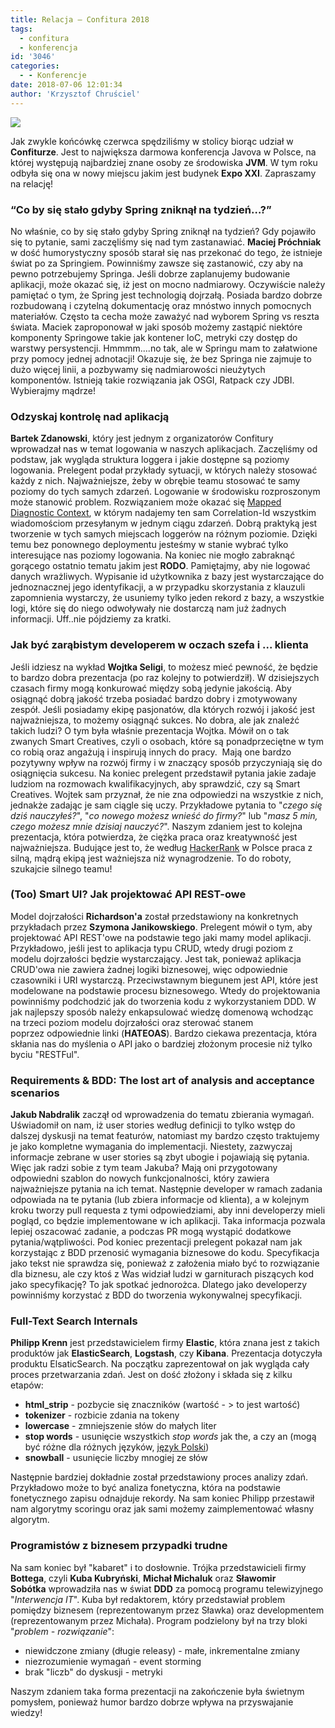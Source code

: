 ```yaml
---
title: Relacja – Confitura 2018
tags:
  - confitura
  - konferencja
id: '3046'
categories:
  - - Konferencje
date: 2018-07-06 12:01:34
author: 'Krzysztof Chruściel'
---
```


![](http://codecouple.pl/wp-content/uploads/2017/04/relacjaKonferencja.png)

Jak zwykle końcówkę czerwca spędziliśmy w stolicy biorąc udział w **Confiturze**. Jest to największa darmowa konferencja Javova w Polsce, na której występują najbardziej znane osoby ze środowiska **JVM**. W tym roku odbyła się ona w nowy miejscu jakim jest budynek **Expo XXI**. Zapraszamy na relację!
<!-- more -->
### “Co by się stało gdyby Spring zniknął na tydzień…?”

No właśnie, co by się stało gdyby Spring zniknął na tydzień? Gdy pojawiło się to pytanie, sami zaczęliśmy się nad tym zastanawiać. **Maciej Próchniak** w dość humorystyczny sposób starał się nas przekonać do tego, że istnieje świat po za Springiem. Powinniśmy zawsze się zastanowić, czy aby na pewno potrzebujemy Springa. Jeśli dobrze zaplanujemy budowanie aplikacji, może okazać się, iż jest on mocno nadmiarowy. Oczywiście należy pamiętać o tym, że Spring jest technologią dojrzałą. Posiada bardzo dobrze rozbudowaną i czytelną dokumentację oraz mnóstwo innych pomocnych materiałów. Często ta cecha może zaważyć nad wyborem Spring vs reszta świata. Maciek zaproponował w jaki sposób możemy zastąpić niektóre komponenty Springowe takie jak kontener IoC, metryki czy dostęp do warstwy persystencji. Hmmmm....no tak, ale w Springu mam to załatwione przy pomocy jednej adnotacji! Okazuje się, że bez Springa nie zajmuje to dużo więcej linii, a pozbywamy się nadmiarowości nieużytych komponentów. Istnieją takie rozwiązania jak OSGI, Ratpack czy JDBI. Wybierajmy mądrze!

### Odzyskaj kontrolę nad aplikacją

**Bartek Zdanowski**, który jest jednym z organizatorów Confitury wprowadzał nas w temat logowania w naszych aplikacjach. Zaczęliśmy od podstaw, jak wygląda struktura loggera i jakie dostępne są poziomy logowania. Prelegent podał przykłady sytuacji, w których należy stosować każdy z nich. Najważniejsze, żeby w obrębie teamu stosować te samy poziomy do tych samych zdarzeń. Logowanie w środowisku rozproszonym może stanowić problem. Rozwiązaniem może okazać się [Mapped Diagnostic Context](http://codecouple.pl/2017/07/21/17-spring-boot-distributed-tracing-zipkin-i-sleuth/), w którym nadajemy ten sam Correlation-Id wszystkim wiadomościom przesyłanym w jednym ciągu zdarzeń. Dobrą praktyką jest tworzenie w tych samych miejscach loggerów na różnym poziomie. Dzięki temu bez ponownego deploymentu jesteśmy w stanie wybrać tylko interesujące nas poziomy logowania. Na koniec nie mogło zabraknąć gorącego ostatnio tematu jakim jest **RODO**. Pamiętajmy, aby nie logować danych wrażliwych. Wypisanie id użytkownika z bazy jest wystarczające do jednoznacznej jego identyfikacji, a w przypadku skorzystania z klauzuli zapomnienia wystarczy, że usuniemy tylko jeden rekord z bazy, a wszystkie logi, które się do niego odwoływały nie dostarczą nam już żadnych informacji. Uff..nie pójdziemy za kratki.

### Jak być zarąbistym developerem w oczach szefa i ... klienta

Jeśli idziesz na wykład **Wojtka Seligi**, to możesz mieć pewność, że będzie to bardzo dobra prezentacja (po raz kolejny to potwierdził). W dzisiejszych czasach firmy mogą konkurować między sobą jedynie jakością. Aby osiągnąć dobrą jakość trzeba posiadać bardzo dobry i zmotywowany zespół. Jeśli posiadamy ekipę pasjonatów, dla których rozwój i jakość jest najważniejsza, to możemy osiągnąć sukces. No dobra, ale jak znaleźć takich ludzi? O tym była właśnie prezentacja Wojtka. Mówił on o tak zwanych Smart Creatives, czyli o osobach, które są ponadprzeciętne w tym co robią oraz angażują i inspirują innych do pracy.  Mają one bardzo pozytywny wpływ na rozwój firmy i w znaczący sposób przyczyniają się do osiągnięcia sukcesu. Na koniec prelegent przedstawił pytania jakie zadaje ludziom na rozmowach kwalifikacyjnych, aby sprawdzić, czy są Smart Creatives. Wojtek sam przyznał, że nie zna odpowiedzi na wszystkie z nich, jednakże zadając je sam ciągle się uczy. Przykładowe pytania to "_czego się dziś nauczyłeś?_", "_co nowego możesz wnieść do firmy?_" lub "_masz 5 min, czego możesz mnie dzisiaj nauczyć?_". Naszym zdaniem jest to kolejna prezentacja, która potwierdza, że ciężka praca oraz kreatywność jest najważniejsza. Budujące jest to, że według [HackerRank](https://www.hackerrank.com/) w Polsce praca z silną, mądrą ekipą jest ważniejsza niż wynagrodzenie. To do roboty, szukajcie silnego teamu!

### (Too) Smart UI? Jak projektować API REST-owe

Model dojrzałości **Richardson'a** został przedstawiony na konkretnych przykładach przez **Szymona Janikowskiego**. Prelegent mówił o tym, aby projektować API REST'owe na podstawie tego jaki mamy model aplikacji. Przykładowo, jeśli jest to aplikacja typu CRUD, wtedy drugi poziom z modelu dojrzałości będzie wystarczający. Jest tak, ponieważ aplikacja CRUD'owa nie zawiera żadnej logiki biznesowej, więc odpowiednie czasowniki i URI wystarczą. Przeciwstawnym biegunem jest API, które jest modelowane na podstawie procesu biznesowego. Wtedy do projektowania powinniśmy podchodzić jak do tworzenia kodu z wykorzystaniem DDD. W jak najlepszy sposób należy enkapsulować wiedzę domenową wchodząc na trzeci poziom modelu dojrzałości oraz sterować stanem poprzez odpowiednie linki (**HATEOAS**). Bardzo ciekawa prezentacja, która skłania nas do myślenia o API jako o bardziej złożonym procesie niż tylko byciu "RESTFul".

### Requirements & BDD: The lost art of analysis and acceptance scenarios

**Jakub Nabdralik** zaczął od wprowadzenia do tematu zbierania wymagań. Uświadomił on nam, iż user stories według definicji to tylko wstęp do dalszej dyskusji na temat featurów, natomiast my bardzo często traktujemy je jako kompletne wymagania do implementacji. Niestety, zazwyczaj informacje zebrane w user stories są zbyt ubogie i pojawiają się pytania. Więc jak radzi sobie z tym team Jakuba? Mają oni przygotowany odpowiedni szablon do nowych funkcjonalności, który zawiera najważniejsze pytania na ich temat. Następnie developer w ramach zadania odpowiada na te pytania (lub zbiera informacje od klienta), a w kolejnym kroku tworzy pull requesta z tymi odpowiedziami, aby inni developerzy mieli pogląd, co będzie implementowane w ich aplikacji. Taka informacja pozwala lepiej oszacować zadanie, a podczas PR mogą wystąpić dodatkowe pytania/wątpliwości. Pod koniec prezentacji prelegent pokazał nam jak korzystając z BDD przenosić wymagania biznesowe do kodu. Specyfikacja jako tekst nie sprawdza się, ponieważ z założenia miało być to rozwiązanie dla biznesu, ale czy ktoś z Was widział ludzi w garniturach piszących kod jako specyfikację? To jak spotkać jednorożca. Dlatego jako developerzy powinniśmy korzystać z BDD do tworzenia wykonywalnej specyfikacji.

### Full-Text Search Internals

**Philipp Krenn** jest przedstawicielem firmy **Elastic**, która znana jest z takich produktów jak **ElasticSearch**, **Logstash**, czy **Kibana**. Prezentacja dotyczyła produktu ElsaticSearch. Na początku zaprezentował on jak wygląda cały proces przetwarzania zdań. Jest on dość złożony i składa się z kilku etapów:

*   **html\_strip** - pozbycie się znaczników (<znacznik>wartość</znacznik> - > to jest wartość)
*   **tokenizer** - rozbicie zdania na tokeny
*   **lowercase** - zmniejszenie słów do małych liter
*   **stop words** - usunięcie wszystkich _stop words_ jak the, a czy an (mogą być różne dla różnych języków, [język Polski](https://github.com/apache/lucene-solr/blob/master/lucene/analysis/stempel/src/resources/org/apache/lucene/analysis/pl/stopwords.txt))
*   **snowball** - usunięcie liczby mnogiej ze słów

Następnie bardziej dokładnie został przedstawiony proces analizy zdań. Przykładowo może to być analiza fonetyczna, która na podstawie fonetycznego zapisu odnajduje rekordy. Na sam koniec Philipp przestawił nam algorytmy scoringu oraz jak sami możemy zaimplementować własny algorytm.

### Programistów z biznesem przypadki trudne

Na sam koniec był "kabaret" i to dosłownie. Trójka przedstawicieli firmy **Bottega**, czyli **Kuba Kubryński**, **Michał Michaluk** oraz **Sławomir Sobótka** wprowadziła nas w świat **DDD** za pomocą programu telewizyjnego "_Interwencja IT_". Kuba był redaktorem, który przedstawiał problem pomiędzy biznesem (reprezentowanym przez Sławka) oraz developmentem (reprezentowanym przez Michała). Program podzielony był na trzy bloki "_problem - rozwiązanie_":

*   niewidczone zmiany (długie releasy) - małe, inkrementalne zmiany
*   niezrozumienie wymagań - event storming
*   brak "liczb" do dyskusji - metryki

Naszym zdaniem taka forma prezentacji na zakończenie była świetnym pomysłem, ponieważ humor bardzo dobrze wpływa na przyswajanie wiedzy!